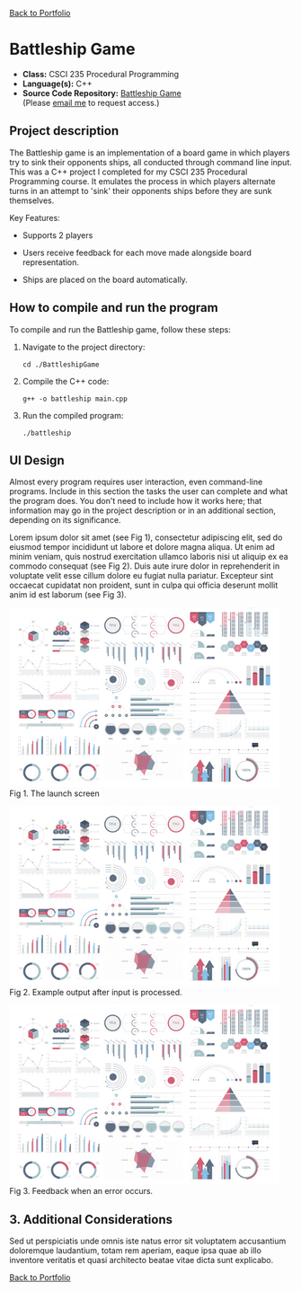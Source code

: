 [Back to Portfolio](./)

Battleship Game
===============

-   **Class:** CSCI 235 Procedural Programming
-   **Language(s):** C++
-   **Source Code Repository:** [Battleship Game](https://guides.github.com/rsjordann.github.io/project2codes/)  
    (Please [email me](mailto:rsdixon@csustudent.net?subject=GitHub%20Access) to request access.)

## Project description

The Battleship game is an implementation of a board game in which players try to sink their opponents ships, all conducted through command line input. This was a C++ project I completed for my CSCI 235 Procedural Programming course. It emulates the process in which players alternate turns in an attempt to 'sink' their opponents ships before they are sunk themselves.  

Key Features:

- Supports 2 players

- Users receive feedback for each move made alongside board representation.  

- Ships are placed on the board automatically.  


## How to compile and run the program

To compile and run the Battleship game, follow these steps:

1. Navigate to the project directory:
    ```terminal
    cd ./BattleshipGame
    ```

2. Compile the C++ code:
    ```terminal
    g++ -o battleship main.cpp
    ```

3. Run the compiled program:
    ```terminal
    ./battleship
    ```

## UI Design

Almost every program requires user interaction, even command-line programs. Include in this section the tasks the user can complete and what the program does. You don't need to include how it works here; that information may go in the project description or in an additional section, depending on its significance.

Lorem ipsum dolor sit amet (see Fig 1), consectetur adipiscing elit, sed do eiusmod tempor incididunt ut labore et dolore magna aliqua. Ut enim ad minim veniam, quis nostrud exercitation ullamco laboris nisi ut aliquip ex ea commodo consequat (see Fig 2). Duis aute irure dolor in reprehenderit in voluptate velit esse cillum dolore eu fugiat nulla pariatur. Excepteur sint occaecat cupidatat non proident, sunt in culpa qui officia deserunt mollit anim id est laborum (see Fig 3).

![screenshot](images/dummy_thumbnail.jpg)  
Fig 1. The launch screen

![screenshot](images/dummy_thumbnail.jpg)  
Fig 2. Example output after input is processed.

![screenshot](images/dummy_thumbnail.jpg)  
Fig 3. Feedback when an error occurs.

## 3. Additional Considerations

Sed ut perspiciatis unde omnis iste natus error sit voluptatem accusantium doloremque laudantium, totam rem aperiam, eaque ipsa quae ab illo inventore veritatis et quasi architecto beatae vitae dicta sunt explicabo. 

[Back to Portfolio](./)
